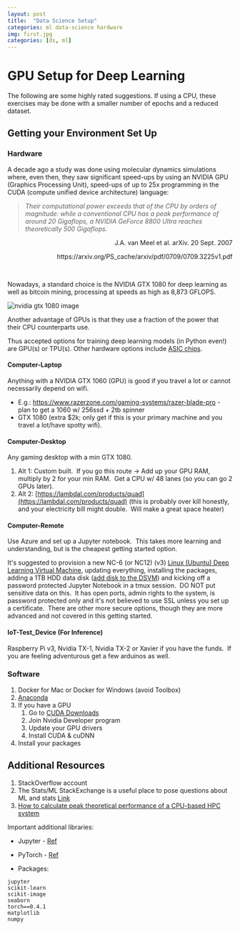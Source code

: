 ```yaml
---
layout: post
title:  "Data Science Setup"
categories: ml data-science hardware
img: first.jpg
categories: [ds, ml]
---
```


# GPU Setup for Deep Learning

The following are some highly rated suggestions.  If using a CPU, these exercises may be done with a smaller number of epochs and a reduced dataset.

## Getting your Environment Set Up

### Hardware

A decade ago a study was done using molecular dynamics simulations where, even then, they saw significant speed-ups by using an NVIDIA GPU (Graphics Processing Unit), speed-ups of up to 25x programming in the CUDA (compute unified device architecture) language:

> _Their computational power exceeds that of the CPU by orders of magnitude:
while a conventional CPU has a peak performance of around 20 Gigaflops, a NVIDIA GeForce
8800 Ultra reaches theoretically 500 Gigaflops._
<p align="right">J.A. van Meel et al. arXiv. 20 Sept. 2007</p>
<p align="right">https://arxiv.org/PS_cache/arxiv/pdf/0709/0709.3225v1.pdf</p>
<br>

Nowadays, a standard choice is the NVIDIA GTX 1080 for deep learning as well as bitcoin mining, processing at speeds as high as 8,873 GFLOPS.

![nvidia gtx 1080 image](https://images.techhive.com/images/article/2016/05/geforce_gtx_1080_front_pcb_1463236682-100661319-orig.png)

Another advantage of GPUs is that they use a fraction of the power that their CPU counterparts use.

Thus accepted options for training deep learning models (in Python even!) are GPU(s) or TPU(s).  Other hardware options include [ASIC chips](https://en.wikipedia.org/wiki/Application-specific_integrated_circuit).

#### Computer-Laptop

Anything with a NVIDIA GTX 1060 (GPU) is good if you travel a lot or cannot necessarily depend on wifi.

  * E.g.:  https://www.razerzone.com/gaming-systems/razer-blade-pro - plan to get a 1060 w/ 256ssd + 2tb spinner
  * GTX 1080 (extra $2k; only get if this is your primary machine and you travel a lot/have spotty wifi).

#### Computer-Desktop

Any gaming desktop with a min GTX 1080. 

1. Alt 1: Custom built.  If you go this route -> Add up your GPU RAM, multiply by 2 for your min RAM.  Get a CPU w/ 48 lanes (so you can go 2 GPUs later).
2. Alt 2: [https://lambdal.com/products/quad](https://lambdal.com/products/quad) (this is probably over kill honestly, and your electricity bill might double.  Will make a great space heater)

#### Computer-Remote

Use Azure and set up a Jupyter notebook.  This takes more learning and understanding, but is the cheapest getting started option.

It's suggested to provision a new NC-6 (or NC12) (v3) [Linux (Ubuntu) Deep Learning Virtual Machine](https://docs.microsoft.com/en-us/azure/machine-learning/data-science-virtual-machine/provision-deep-learning-dsvm), updating everything, installing the packages, adding a 1TB HDD data disk ([add disk to the DSVM](https://docs.microsoft.com/en-us/azure/virtual-machines/linux/attach-disk-portal)) and kicking off a password protected Jupyter Notebook in a tmux session.  DO NOT put sensitive data on this.  It has open ports, admin rights to the system, is password protected only and it's not believed to use SSL unless you set up a certificate.  There are other more secure options, though they are more advanced and not covered in this getting started.

#### IoT-Test_Device (For Inference)

Raspberry Pi v3, Nvidia TX-1, Nvidia TX-2 or Xavier if you have the funds.  If you are feeling adventurous get a few arduinos as well.

### Software

  1. Docker for Mac or Docker for Windows (avoid Toolbox)
  2. [Anaconda](https://www.anaconda.com/download/)
  3. If you have a GPU
     1. Go to [CUDA Downloads](https://developer.nvidia.com/cuda-downloads)
	 2. Join Nvidia Developer program
	 3. Update your GPU drivers
	 4. Install CUDA & cuDNN
  4. Install your packages

## Additional Resources

1. StackOverflow account
2.  The Stats/ML StackExchange is a useful place to pose questions about ML and stats [Link](https://stats.stackexchange.com/)
3.  [How to calculate peak theoretical performance of a CPU-based HPC system](http://www.novatte.com/our-blog/197-how-to-calculate-peak-theoretical-performance-of-a-cpu-based-hpc-system)

Important additional libraries:

* Jupyter - [Ref](https://jupyter-notebook.readthedocs.io/en/stable/)
* PyTorch - [Ref](https://pytorch.org/)


* Packages:
```
jupyter
scikit-learn
scikit-image
seaborn
torch==0.4.1
matplotlib
numpy
```





